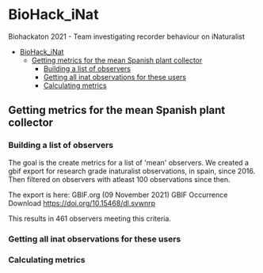 # BioHack_iNat
Biohackaton 2021 - Team investigating recorder behaviour on iNaturalist

- [BioHack_iNat](#biohack_inat)
  - [Getting metrics for the mean Spanish plant collector](#getting-metrics-for-the-mean-spanish-plant-collector)
    - [Building a list of observers](#building-a-list-of-observers)
    - [Getting all inat observations for these users](#getting-all-inat-observations-for-these-users)
    - [Calculating metrics](#calculating-metrics)

## Getting metrics for the mean Spanish plant collector

### Building a list of observers

The goal is the create metrics for a list of 'mean' observers. We created a gbif export for research grade inaturalist observations, in spain, since 2016. Then filtered on observers with atleast 100 observations since then. 

The export is here: GBIF.org (09 November 2021) GBIF Occurrence Download https://doi.org/10.15468/dl.svwnrp 

This results in 461 observers meeting this criteria. 

### Getting all inat observations for these users

### Calculating metrics
